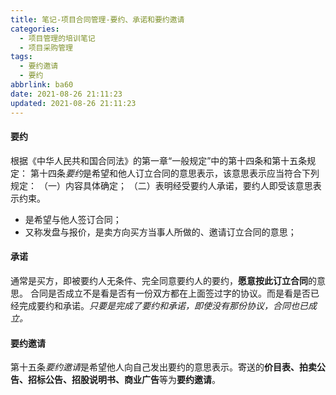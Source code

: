 ```yaml
---
title: 笔记-项目合同管理-要约、承诺和要约邀请
categories:
  - 项目管理的培训笔记
  - 项目采购管理
tags:
  - 要约邀请
  - 要约
abbrlink: ba60
date: 2021-08-26 21:11:23
updated: 2021-08-26 21:11:23
---
```



#### 要约

根据《中华人民共和国合同法》的第一章“一般规定”中的第十四条和第十五条规定：
第十四条*要约*是希望和他人订立合同的意思表示，该意思表示应当符合下列规定：
（一）内容具体确定；
（二）表明经受要约人承诺，要约人即受该意思表示约束。

- 是希望与他人签订合同；
- 又称发盘与报价，是卖方向买方当事人所做的、邀请订立合同的意思；

#### 承诺

通常是买方，即被要约人无条件、完全同意要约人的要约，**愿意按此订立合同**的意思。
合同是否成立不是看是否有一份双方都在上面签过字的协议。而是看是否已经完成要约和承诺。*只要是完成了要约和承诺，即使没有那份协议，合同也已成立。*

#### 要约邀请

第十五条*要约邀请*是希望他人向自己发出要约的意思表示。寄送的**价目表、拍卖公告、招标公告、招股说明书、商业广告**等为**要约邀请**。
